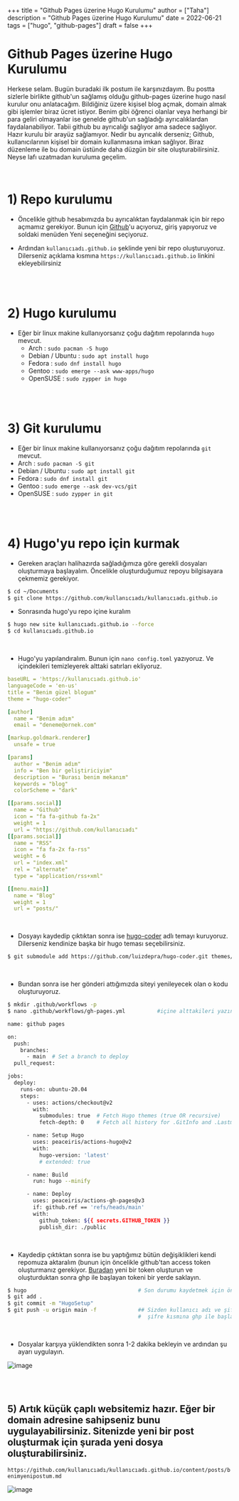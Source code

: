 +++
title = "Github Pages üzerine Hugo Kurulumu"
author = ["Taha"]
description = "Github Pages üzerine Hugo Kurulumu"
date = 2022-06-21
tags = ["hugo", "github-pages"]
draft = false
+++

# Github Pages üzerine Hugo Kurulumu
Herkese selam. Bugün buradaki ilk postum ile karşınızdayım. Bu postta sizlerle birlikte github'un sağlamış olduğu github-pages üzerine hugo nasıl kurulur onu anlatacağım.
Bildiğiniz üzere kişisel blog açmak, domain almak gibi işlemler biraz ücret istiyor. Benim gibi öğrenci olanlar veya herhangi bir para geliri olmayanlar ise genelde github'un sağladığı ayrıcalıklardan faydalanabiliyor. Tabii github bu ayrıcalığı sağlıyor ama sadece sağlıyor. Hazır kurulu bir arayüz sağlamıyor. 
Nedir bu ayrıcalık derseniz; Github, kullanıcılarının kişisel bir domain kullanmasına imkan sağlıyor. Biraz düzenleme ile bu domain üstünde daha düzgün bir site oluşturabilirsiniz. Neyse lafı uzatmadan kuruluma geçelim.

<br>

# 1) Repo kurulumu
- Öncelikle github hesabımızda bu ayrıcalıktan faydalanmak için bir repo açmamız gerekiyor. Bunun için [Github](https://github.com)'u açıyoruz, giriş yapıyoruz ve soldaki menüden Yeni seçeneğini seçiyoruz.

- Ardından `kullanıcıadı.github.io` şeklinde yeni bir repo oluşturuyoruz. Dilerseniz açıklama kısmına `https://kullanıcıadı.github.io` linkini ekleyebilirsiniz

<br><br>

# 2) Hugo kurulumu
- Eğer bir linux makine kullanıyorsanız çoğu dağıtım repolarında `hugo` mevcut. 
  - Arch : `sudo pacman -S hugo`
  - Debian / Ubuntu : `sudo apt install hugo`
  - Fedora : `sudo dnf install hugo`
  - Gentoo : `sudo emerge --ask www-apps/hugo`
  - OpenSUSE : `sudo zypper in hugo`
  
<br><br>
  
# 3) Git kurulumu
- Eğer bir linux makine kullanıyorsanız çoğu dağıtım repolarında `git` mevcut. 
 - Arch : `sudo pacman -S git`
 - Debian / Ubuntu : `sudo apt install git`
 - Fedora : `sudo dnf install git`
 - Gentoo : `sudo emerge --ask dev-vcs/git`
 - OpenSUSE : `sudo zypper in git`

<br><br>
  
# 4) Hugo'yu repo için kurmak
- Gereken araçları halihazırda sağladığımıza göre gerekli dosyaları oluşturmaya başlayalım. Öncelikle oluşturduğumuz repoyu bilgisayara çekmemiz gerekiyor.
```bash
$ cd ~/Documents
$ git clone https://github.com/kullanıcıadı/kullanıcıadı.github.io
 ```
 
 
- Sonrasında hugo'yu repo içine kuralım
```bash
$ hugo new site kullanıcıadı.github.io --force
$ cd kullanıcıadı.github.io
```

<br>

- Hugo'yu yapılandıralım. Bunun için `nano config.toml` yazıyoruz. Ve içindekileri temizleyerek alttaki satırları ekliyoruz.

```yml
baseURL = 'https://kullanıcıadı.github.io'
languageCode = 'en-us'
title = "Benim güzel blogum"
theme = "hugo-coder"

[author]
  name = "Benim adım"
  email = "deneme@ornek.com"

[markup.goldmark.renderer]
  unsafe = true

[params]
  author = "Benim adım"
  info = "Ben bir geliştiriciyim"
  description = "Burası benim mekanım"
  keywords = "blog"
  colorScheme = "dark"

[[params.social]]
  name = "Github"
  icon = "fa fa-github fa-2x"
  weight = 1
  url = "https://github.com/kullanıcıadı"
[[params.social]]
  name = "RSS"
  icon = "fa fa-2x fa-rss"
  weight = 6
  url = "index.xml"
  rel = "alternate"
  type = "application/rss+xml"

[[menu.main]]
  name = "Blog"
  weight = 1
  url = "posts/"
```

<br> 

- Dosyayı kaydedip çıktıktan sonra ise [hugo-coder](https://github.com/luizdepra/hugo-coder) adlı temayı kuruyoruz. Dilerseniz kendinize başka bir hugo teması seçebilirsiniz.
```bash
$ git submodule add https://github.com/luizdepra/hugo-coder.git themes/hugo-coder
```

<br>

- Bundan sonra ise her gönderi attığımızda siteyi yenileyecek olan o kodu oluşturuyoruz.
```bash
$ mkdir .github/workflows -p
$ nano .github/workflows/gh-pages.yml          #içine alttakileri yazın

name: github pages

on:
  push:
    branches:
      - main  # Set a branch to deploy
  pull_request:

jobs:
  deploy:
    runs-on: ubuntu-20.04
    steps:
      - uses: actions/checkout@v2
        with:
          submodules: true  # Fetch Hugo themes (true OR recursive)
          fetch-depth: 0    # Fetch all history for .GitInfo and .Lastmod

      - name: Setup Hugo
        uses: peaceiris/actions-hugo@v2
        with:
          hugo-version: 'latest'
          # extended: true

      - name: Build
        run: hugo --minify

      - name: Deploy
        uses: peaceiris/actions-gh-pages@v3
        if: github.ref == 'refs/heads/main'
        with:
          github_token: ${{ secrets.GITHUB_TOKEN }}
          publish_dir: ./public
```

<br>

- Kaydedip çıktıktan sonra ise bu yaptığımız bütün değişiklikleri kendi repomuza aktaralım (bunun için öncelikle github'tan access token oluşturmanız gerekiyor. [Buradan](https://github.com/settings/tokens) yeni bir token oluşturun ve oluşturduktan sonra ghp ile başlayan tokeni bir yerde saklayın.
```bash
$ hugo                                   # Son durumu kaydetmek için önemlidir
$ git add .
$ git commit -m "HugoSetup"
$ git push -u origin main -f             ## Sizden kullanıcı adı ve şifre isteyecek. Kullanıcı adınızı yazın ve 
                                         #  şifre kısmına ghp ile başlayan tokeni girin. Dosyalar karşıya yüklenecektir.
```

<br>

- Dosyalar karşıya yüklendikten sonra 1-2 dakika bekleyin ve ardından şu ayarı uygulayın.

![image](https://user-images.githubusercontent.com/62564400/174791940-e8b7dabc-a047-4bd9-84b5-8e7234a8d672.png)

<br><br>

## 5) Artık küçük çaplı websitemiz hazır. Eğer bir domain adresine sahipseniz bunu uygulayabilirsiniz. Sitenizde yeni bir post oluşturmak için şurada yeni dosya oluşturabilirsiniz.
`https://github.com/kullanıcıadı/kullanıcıadı.github.io/content/posts/benimyenipostum.md`

![image](https://user-images.githubusercontent.com/62564400/174793870-044a381c-6a46-48b6-ae0f-c904f4eb0646.png)
